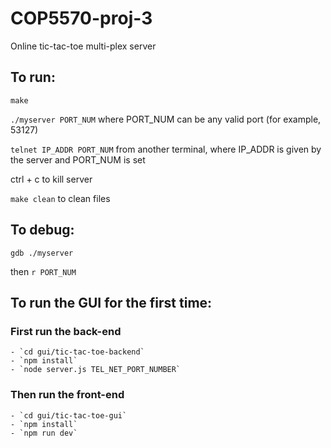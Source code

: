 # COP5570-proj-3
 Online tic-tac-toe multi-plex server

## To run:

`make`

`./myserver PORT_NUM` where PORT_NUM can be any valid port (for example, 53127)

`telnet IP_ADDR PORT_NUM` from another terminal, where IP_ADDR is given by the server and PORT_NUM is set

ctrl + c to kill server

`make clean` to clean files

## To debug:

`gdb ./myserver`

then `r PORT_NUM`

## To run the GUI for the first time:

### First run the back-end
    - `cd gui/tic-tac-toe-backend`
    - `npm install` 
    - `node server.js TEL_NET_PORT_NUMBER`

### Then run the front-end
    - `cd gui/tic-tac-toe-gui`
    - `npm install`
    - `npm run dev`
